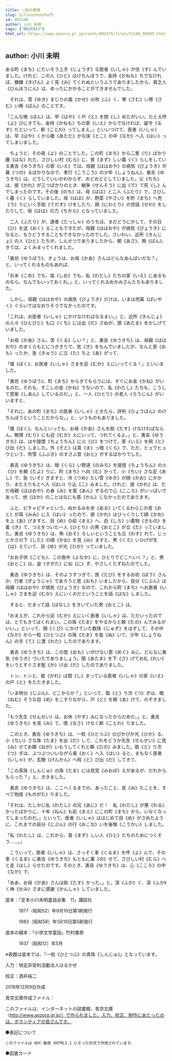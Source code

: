 ```yaml
---
title: 一粒の真珠
slug: yilinozhenzhu75
id: 052106
author: 小川 未明
tags: ["NDCK913"]
html_url: https://www.aozora.gr.jp/cards/001475/files/52106_60505.html
---
```


## author: 小川 未明

ある町《まち》にたいそう上手《じょうず》な医者《いしゃ》が住《す》んでいました。けれど、この人《ひと》はけちんぼうで、金持《かねも》ちでなければ、機嫌《きげん》よく見《み》てくれぬというふうでありましたから、貧乏人《びんぼうにん》は、めったにかかることができませんでした。

　それは、雪《ゆき》まじりの風《かぜ》の吹《ふ》く、寒《さむ》い寒《さむ》い晩《ばん》のことです。

「こんな晩《ばん》は、早《はや》く戸《と》を閉《し》めたがいい。たとえ呼《よ》びにきても、金持《かねも》ちの家《いえ》からでなければ、留守《るす》だといって、断《ことわ》ってしまえ。」といいつけて、医者《いしゃ》は、早《はや》くから暖《あたた》かな床《とこ》の中《なか》へ入《はい》ってしまいました。

　ちょうど、その夜《よ》のことでした。この町《まち》から二里《り》ばかり離《はな》れた、さびしい村《むら》に、貧《まず》しい暮《く》らしをしている勇吉《ゆうきち》の家《いえ》では、母親《ははおや》の病気《びょうき》が募《つの》るばかりなので、孝行《こうこう》の少年《しょうねん》、勇吉《ゆうきち》は、どうしていいかわからず、おどおどとしていました。父《ちち》は、彼《かれ》が三つばかりのとき、戦争《せんそう》に出《で》て死《し》んでしまったのです。その後《のち》は、母《はは》と二人《ふたり》で、さびしく暮《く》らしていました。母《はは》が、野菜《やさい》を町《まち》へ売《う》りにいく手助《てだす》けをしたり、鶏《にわとり》の世話《せわ》をしたりして、母《はは》の力《ちから》となっていました。

　二人《ふたり》が、達者《たっしゃ》のうちは、まだどうにかして、その日《ひ》を送《おく》ることもできたが、母親《ははおや》が病気《びょうき》になると、もうどうすることもできなかったのでした。さいわい、近所《きんじょ》の人《ひと》たちが、しんせつでありましたから、朝《あさ》、晩《ばん》、きては、よくみまってくれました。

「勇坊《ゆうぼう》、きょうは、お母《かあ》さんはどんなあんばいだな？」と、いってくれるものもあれば、

「お米《こめ》でも、塩《しお》でも、私《わたし》たちの家《いえ》にあるものなら、なんでもいっておくれ。」と、いってくれるおかみさんたちもありました。

　しかし、母親《ははおや》の病気《びょうき》だけは、いまは売薬《ばいやく》ぐらいではなおりそうでなかったのです。

「これは、お医者《いしゃ》にかけなければなるまい。」と、近所《きんじょ》の人々《ひとびと》も口《くち》には出《だ》さぬが、頭《あたま》をかしげていました。

「お母《かあ》さん、苦《くる》しい？」と、勇吉《ゆうきち》は、母親《ははおや》のまくらもとにつききりで、気《き》をもんでいましたが、なんと思《おも》ったか、急《きゅう》に立《た》ち上《あ》がって、

「僕《ぼく》、お医者《いしゃ》さまを迎《むか》えにいってくる！」といいました。

「勇坊《ゆうぼう》、町《まち》からきてもらうには、すぐにお金《かね》がいるのだ。それも、すこしの金《かね》でないので、私《わたし》たちも、こうして思案《しあん》しているのだ。」と、一人《ひとり》の老人《ろうじん》がいいますと、

「それに、あの町《まち》の医者《いしゃ》ときたら、評判《ひょうばん》のけちんぼうということだからな。」と、いうものもありました。

「僕《ぼく》、なんといっても、お母《かあ》さんを助《たす》けなければならん。無理《むり》にも迎《むか》えにいって、つれてくるよ。」と、勇吉《ゆうきち》は、はや提燈《ちょうちん》に火《ひ》をつけて、家《いえ》を飛《と》び出《だ》しました。外《そと》は真《ま》っ暗《くら》で、ただ、ヒュウヒュウという、吹雪《ふぶき》のすさぶ音《おと》がするばかりでした。

　勇吉《ゆうきち》は、暗《くら》い野道《のみち》を提燈《ちょうちん》の火《ひ》を頼《たよ》りに、町《まち》へ向《む》かって、小《ちい》さな足《あし》で、急《いそ》ぎますと、冷《つめ》たい雪《ゆき》が顔《かお》にかかり、またえりもとへ入《はい》り込《こ》みました。けれど、彼《かれ》は、ただ母親《ははおや》の身《み》を案《あん》ずるので心《こころ》がいっぱいであって、他《ほか》のことはなにも感《かん》じなかったのであります。

　ふと、ピチャピチャという、ぬかるみを歩《ある》いてくるわらじの音《おと》が耳《みみ》に入《はい》ったので、彼《かれ》はびっくりして顔《かお》を上《あ》げますと、目《め》の前《まえ》へ、白《しろ》い着物《きもの》を着《き》て、つえをついた一人《ひとり》の男《おとこ》が立《た》っていました。勇吉《ゆうきち》は、怖《おそ》ろしいということも忘《わす》れて、じっとかさの下《した》の顔《かお》を見《み》ますと、黒《くろ》いひげが生《は》えていて、目《め》が光《ひか》っていました。

「おお子供《こども》、この夜中《よなか》に、ひとりでどこへいく？」と、男《おとこ》は、姿《すがた》に似《に》ず、やさしくたずねたのでした。

　勇吉《ゆうきち》は、そのようすつきで、旅《たび》をするお坊《ぼう》さんか、行者《ぎょうじゃ》であろうと思《おも》いましたから、自分《じぶん》は母親《ははおや》が病気《びょうき》なので、これから町《まち》へお医者《いしゃ》さまを迎《むか》えにいくのだということを話《はな》しました。

　すると、だまって話《はなし》をきいていた男《おとこ》は、

「おまえが、これから迎《むか》えにいく医者《いしゃ》は、ただいったのでは、とてもきてはくれまい。この珠《たま》をやるからと頼《たの》んでみるがいい。」といって、頸《くび》にかけていた数珠《じゅず》をはずして、その中《なか》から一粒《ひとつぶ》の珠《たま》を抜《ぬ》いて、少年《しょうねん》の手《て》に渡《わた》したのであります。

　勇吉《ゆうきち》は、この思《おも》いがけない恵《めぐ》みに、どんなに勇気《ゆうき》づいたでありましょう。頭《あたま》を下《さ》げてお礼《れい》をいうとすぐさま駈《か》け出《だ》したのでありました。

　トン、トンと、彼《かれ》は閉《し》まっている医者《いしゃ》の家《いえ》の戸《と》をたたきました。

「いま時分《じぶん》、どこからか？」といって、取《と》り次《つ》ぎは、眠《ねむ》そうな目《め》をこすりながら、戸《と》を開《あ》けて、のぞきました。

「もう先生《せんせい》は、お休《やす》みになったからだめだ。」と、勇吉《ゆうきち》を見《み》て、情《なさ》けなく断《ことわ》りました。

　このとき、勇吉《ゆうきち》は、一粒《ひとつぶ》のぴかぴか光《ひか》る、小《ちい》さな珠《たま》を出《だ》して、これをどうか先生《せんせい》に見《み》せてお願《ねが》いもうしてくれと頼《たの》みました。取《と》り次《つ》ぎは、ぶつぶついいながら奥《おく》へ入《はい》ると、まもなく医者《いしゃ》が、玄関《げんかん》へ飛《と》び出《だ》してきて、

「この真珠《しんじゅ》の珠《たま》には見覚《みおぼ》えがあるが、だれからもらった？」と、ききました。

　勇吉《ゆうきち》は、ここへくるまでの、あったこと、見《み》たことを、すべて物語《ものがた》りました。

「それは、たしかに私《わたし》の兄《あに》だ！　私《わたし》が悪《わる》かったばかりに、十年《ねん》も前《まえ》にこの町《まち》から、いなくなってしまったのだ。」といって、医者《いしゃ》ははじめて目《め》がさめたように、これまでの自分《じぶん》の行《おこな》いを後悔《こうかい》しました。

「私《わたし》は、これから、貧《まず》しい人《ひと》たちのためにつくそう……。」

　こういって、医者《いしゃ》は、さっそく車《くるま》を呼《よ》んで、その車《くるま》に勇吉《ゆうきち》もともに乗《の》せて、さびしい村《むら》へと走《はし》らせたのです。そのとき、勇吉《ゆうきち》は、心《こころ》の中《なか》で、

「ああ、お母《かあ》さんは助《たす》かった。」と、深《ふか》く、深《ふか》く神《かみ》さまに感謝《かんしゃ》していました。













底本：「定本小川未明童話全集　11」講談社

　　　1977（昭和52）年9月10日第1刷発行

　　　1983（昭和58）年1月19日第5刷発行

底本の親本：「小学文学童話」竹村書房

　　　1937（昭和12）年5月

※表題は底本では、「一粒《ひとつぶ》の真珠《しんじゅ》」となっています。

入力：特定非営利活動法人はるかぜ

校正：酒井裕二

2016年12月9日作成

青空文庫作成ファイル：

このファイルは、インターネットの図書館、青空文庫（http://www.aozora.gr.jp/）で作られました。入力、校正、制作にあたったのは、ボランティアの皆さんです。











●表記について


	このファイルは W3C 勧告 XHTML1.1 にそった形式で作成されています。







●図書カード